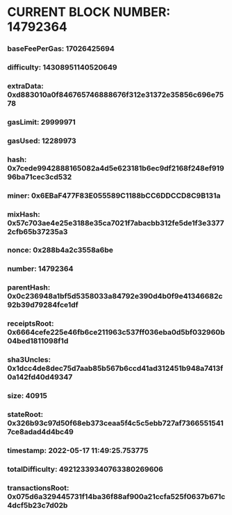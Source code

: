 # CURRENT BLOCK NUMBER: 14792364

### baseFeePerGas: 17026425694
### difficulty: 14308951140520649
### extraData: 0xd883010a0f846765746888676f312e31372e35856c696e7578
### gasLimit: 29999971
### gasUsed: 12289973
### hash: 0x7cede9942888165082a4d5e623181b6ec9df2168f248ef91996ba71cec3cd532
### miner: 0x6EBaF477F83E055589C1188bCC6DDCCD8C9B131a
### mixHash: 0x57c703ae4e25e3188e35ca7021f7abacbb312fe5de1f3e33772cfb65b37235a3
### nonce: 0x288b4a2c3558a6be
### number: 14792364
### parentHash: 0x0c236948a1bf5d5358033a84792e390d4b0f9e41346682c92b39d79284fce1df
### receiptsRoot: 0x6664cefe225e46fb6ce211963c537ff036eba0d5bf032960b04bed1811098f1d
### sha3Uncles: 0x1dcc4de8dec75d7aab85b567b6ccd41ad312451b948a7413f0a142fd40d49347
### size: 40915
### stateRoot: 0x326b93c97d50f68eb373ceaa5f4c5c5ebb727af73665515417ce8adad4d4bc49
### timestamp: 2022-05-17 11:49:25.753775
### totalDifficulty: 49212339340763380269606
### transactionsRoot: 0x075d6a329445731f14ba36f88af900a21ccfa525f0637b671c4dcf5b23c7d02b
